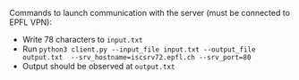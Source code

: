 Commands to launch communication with the server (must be connected to EPFL VPN):
- Write 78 characters to `input.txt`
- Run ```python3 client.py --input_file input.txt --output_file output.txt  --srv_hostname=iscsrv72.epfl.ch --srv_port=80```
- Output should be observed at `output.txt`
